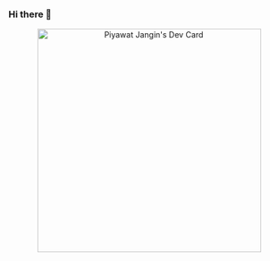 ### Hi there 👋

<!--
**nowsir7/nowsir7** is a ✨ _special_ ✨ repository because its `README.md` (this file) appears on your GitHub profile.

Here are some ideas to get you started:

- 🔭 I’m currently working on ...
- 🌱 I’m currently learning ...
- 👯 I’m looking to collaborate on ...
- 🤔 I’m looking for help with ...
- 💬 Ask me about ...
- 📫 How to reach me: ...
- 😄 Pronouns: ...
- ⚡ Fun fact: ...
-->
<p align='center'><a href="https://app.daily.dev/nowsir"><img src="https://api.daily.dev/devcards/d82e3f524f3c4b7bb1010d66cde0215e.png?r=121" width="400" alt="Piyawat Jangin's Dev Card"/></a></p>
